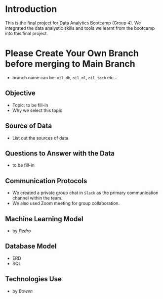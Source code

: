 # Introduction
This is the final project for Data Analytics Bootcamp (Group 4). We integrated the data analystic skills and tools we learnt from the bootcamp into this final project.

# Please Create Your Own Branch before merging to Main Branch
* branch name can be: `oil_db`, `oil_ml`, `oil_tech` etc...

## Objective
* Topic: to be fill-in
* Why we select this topic
  
## Source of Data
* List out the sources of data

## Questions to Answer with the Data
* to be fill-in
  
## Communication Protocols
* We created a private group chat in `Slack` as the primary communication channel within the team.
* We also used Zoom meeting for group collaboration.

## Machine Learning Model
* by *Pedro*

## Database Model
* ERD
* SQL

## Technologies Use
* by *Bowen*

